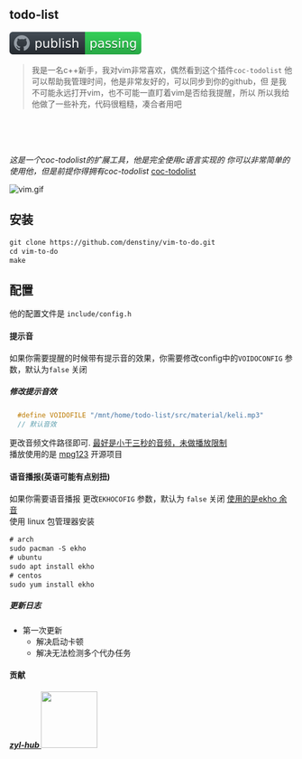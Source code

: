 ## todo-list
![github.svg](./src/material/badge.svg)  
  
> 我是一名c++新手，我对vim非常喜欢，偶然看到这个插件`coc-todolist`
> 他可以帮助我管理时间，他是非常友好的，可以同步到你的github，但
> 是我不可能永远打开vim，也不可能一直盯着vim是否给我提醒，所以
> 所以我给他做了一些补充，代码很粗糙，凑合者用吧

<BR>
<br>
<BR>

<i> 这是一个coc-todolist的扩展工具，他是完全使用c语言实现的
你可以非常简单的使用他，但是前提你得拥有coc-todolist</i>
[coc-todolist](https://github.com/voldikss/coc-todolist)

![vim.gif](https://i.loli.net/2021/01/22/5ItjEyLrk6AUQ3J.gif)

## 安装
```shell
git clone https://github.com/denstiny/vim-to-do.git 
cd vim-to-do
make
```
## 配置
他的配置文件是 `include/config.h`    
#### 提示音
如果你需要提醒的时候带有提示音的效果，你需要修改config中的`VOIDOCONFIG` 参数，默认为`false`  关闭   
##### 修改提示音效
```c
  #define VOIDOFILE "/mnt/home/todo-list/src/material/keli.mp3"
  // 默认音效
```
更改音频文件路径即可. <u>最好是小于三秒的音频，未做播放限制</u>  
播放使用的是 [mpg123](https://github.com/dreamerc/mpg123) 开源项目  

#### 语音播报(英语可能有点别扭)
如果你需要语音播报 更改`EKHOCOFIG` 参数，默认为 `false` 关闭
<u>使用的是[ekho](https://github.com/hgneng/ekho.git) 余音</u>  
使用 linux 包管理器安装
```shell
# arch
sudo pacman -S ekho
# ubuntu
sudo apt install ekho
# centos 
sudo yum install ekho
```
#####  更新日志

*   第一次更新
	* 解决启动卡顿  
	* 解决无法检测多个代办任务 

#### 贡献

##### <a href="https://github.com/zyl-hub"> zyl-hub <span>  <img border="0" src="https://avatars.githubusercontent.com/u/54789212?s=400&v=4" height="100" width="100" />
</a>
